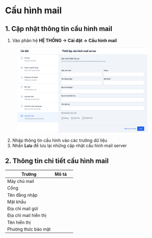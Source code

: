 # Cấu hình mail

## 1. Cập nhật thông tin cấu hình mail

1. Vào phân hệ **HỆ THỐNG -> Cài đặt -> Cấu hình mail**

<figure><img src="../../../.gitbook/assets/image (188).png" alt=""><figcaption></figcaption></figure>

2. Nhập thông tin cấu hình vào các trường dữ liệu
3. Nhấn **Lưu** để lưu lại những cập nhật cấu hình mail server

## 2. Thông tin chi tiết cấu hình mail

<table><thead><tr><th>Trường</th><th>Mô tả</th><th data-hidden></th></tr></thead><tbody><tr><td>Máy chủ mail</td><td></td><td></td></tr><tr><td>Cổng</td><td></td><td></td></tr><tr><td>Tên đằng nhập</td><td></td><td></td></tr><tr><td>Mật khẩu</td><td></td><td></td></tr><tr><td>Địa chỉ mail gừi</td><td></td><td></td></tr><tr><td>Địa chỉ mail hiển thị</td><td></td><td></td></tr><tr><td>Tên hiển thị</td><td></td><td></td></tr><tr><td>Phương thức bảo mật</td><td></td><td></td></tr></tbody></table>
